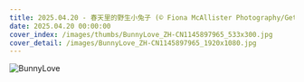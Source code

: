 ```yaml
---
title: 2025.04.20 - 春天里的野生小兔子 (© Fiona McAllister Photography/Getty Images)
date: 2025.04.20 00:00:00
cover_index: /images/thumbs/BunnyLove_ZH-CN1145897965_533x300.jpg
cover_detail: /images/BunnyLove_ZH-CN1145897965_1920x1080.jpg
---
```


![BunnyLove](/images/BunnyLove_ZH-CN1145897965_1920x1080.jpg)
